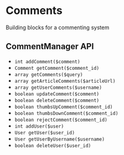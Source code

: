 Comments
========

Building blocks for a commenting system


CommentManager API
------------------

* `int addComment($comment)`
* `Comment getComment($comment_id)`
* `array getComments($query)`
* `array getArticleComments($articleUrl)`
* `array getUserComments($username)`
* `boolean updateComment($comment)`
* `boolean deleteComment($comment)`
* `boolean thumbsUpComment($comment_id)`
* `boolean thumbsDownComment($comment_id)`
* `boolean rejectComment($comment_id)`
* `int addUser($user)`
* `User getUser($user_id)`
* `User getUserByUsername($username)`
* `boolean deleteUser($user_id)`




